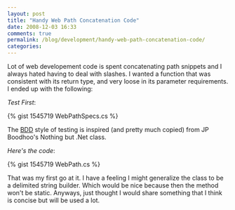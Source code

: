 ```yaml
---
layout: post
title: "Handy Web Path Concatenation Code"
date: 2008-12-03 16:33
comments: true
permalink: /blog/development/handy-web-path-concatenation-code/
categories: 
---
```

Lot of web developement code is spent concatenating path snippets and I always hated having to deal with slashes. I wanted a function that was consistent with its return type, and very loose in its parameter requirements. I ended up with the following:

<!-- more -->

*Test First*:

{% gist 1545719 WebPathSpecs.cs %} 

The [BDD](http://en.wikipedia.org/wiki/Behavior_Driven_Development) style of testing is inspired (and pretty much copied) from JP Boodhoo's Nothing but .Net class.

*Here's the code*:

{% gist 1545719 WebPath.cs %}

That was my first go at it. I have a feeling I might generalize the class to be a delimited string builder. Which would be nice because then the method won't be static. Anyways, just thought I would share something that I think is concise but will be used a lot.
